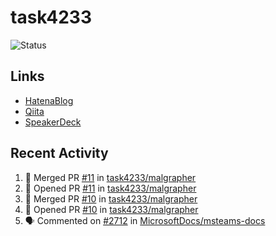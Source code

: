 # task4233
![Status](https://github-readme-stats.vercel.app/api?username=task4233&count_private=true&show_icons=true&theme=chartreuse-dark)

## Links
 - [HatenaBlog](https://task4233.hatenablog.com/)
 - [Qiita](https://qiita.com/task4233)
 - [SpeakerDeck](https://speakerdeck.com/task4233)

## Recent Activity
<!--START_SECTION:activity-->
1. 🎉 Merged PR [#11](https://github.com/task4233/malgrapher/pull/11) in [task4233/malgrapher](https://github.com/task4233/malgrapher)
2. 💪 Opened PR [#11](https://github.com/task4233/malgrapher/pull/11) in [task4233/malgrapher](https://github.com/task4233/malgrapher)
3. 🎉 Merged PR [#10](https://github.com/task4233/malgrapher/pull/10) in [task4233/malgrapher](https://github.com/task4233/malgrapher)
4. 💪 Opened PR [#10](https://github.com/task4233/malgrapher/pull/10) in [task4233/malgrapher](https://github.com/task4233/malgrapher)
5. 🗣 Commented on [#2712](https://github.com/MicrosoftDocs/msteams-docs/issues/2712) in [MicrosoftDocs/msteams-docs](https://github.com/MicrosoftDocs/msteams-docs)
<!--END_SECTION:activity-->
